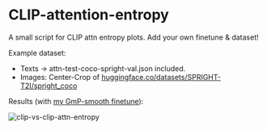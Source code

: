 # CLIP-attention-entropy
A small script for CLIP attn entropy plots. Add your own finetune & dataset!

Example dataset: 
- Texts -> attn-test-coco-spright-val.json included.
- Images: Center-Crop of [huggingface.co/datasets/SPRIGHT-T2I/spright_coco](https://huggingface.co/datasets/SPRIGHT-T2I/spright_coco)

Results (with [my GmP-smooth finetune](https://huggingface.co/zer0int/CLIP-GmP-ViT-L-14)):

![clip-vs-clip-attn-entropy](https://github.com/user-attachments/assets/5eb45563-e013-4dad-814f-360bd64dceb0)
